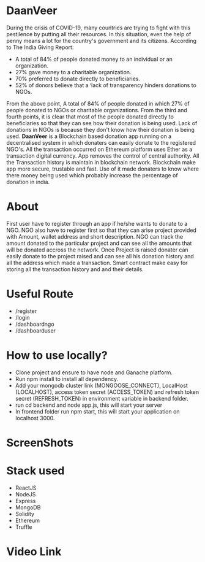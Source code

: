 # DaanVeer
During the crisis of COVID-19, many countries are trying to fight with this pestilence by putting all their resources. In this situation, even the help of penny means a lot for the country's government and its citizens. According to The India Giving Report:
 - A total of 84% of people donated money to an individual or an organization.
 - 27% gave money to a charitable organization.
 - 70% preferred to donate directly to beneficiaries.
 - 52% of donors believe that a ‘lack of transparency hinders donations to NGOs.

From the above point, A total of 84% of people donated in which 27% of people donated to NGOs or charitable organizations. From the third and fourth points, it is clear that most of the people donated directly to beneficiaries so that they can see how their donation is being used. Lack of donations in NGOs is because they don't know how their donation is being used.
**DaanVeer** is a Blockchain based donation app running on a decentralised system in which donaters can easily donate to the registered NGO's. All the transaction occurred on Ethereum platform uses Ether as a transaction digital currency. App removes the control of central authority. All the Transaction history is maintain in blockchain network. Blockchain make app more secure, trustable and fast. Use of it made donaters to know where there money being used which probably increase the percentage of donation in india.
# About
First user have to register through an app if he/she wants to donate to a NGO. NGO also have to register first so that they can arise project provided with Amount, wallet address and short description. NGO can track the amount donated to the particular project and can see all the amounts that will be donated accross the network. Once Project is raised donater can easily donate to the project raised and can see all his donation history and all the address which made a transaction.
Smart contract make easy for storing all the transaction history and and their details.

# Useful Route
 - /register
 - /login
 - /dashboardngo
 - /dashboarduser

# How to use locally?
 - Clone project and ensure to have node and Ganache platform.
 - Run npm install to install all dependency.
 - Add your mongodb cluster link (MONGOOSE_CONNECT), LocalHost (LOCALHOST), access token secret (ACCESS_TOKEN) and refresh token secret (REFRESH_TOKEN) in environment variable in backend folder.
 - run cd backend and node app.js, this will start your server
 - In frontend folder run npm start, this will start your application on localhost  3000.

# ScreenShots


# Stack used
 - ReactJS
 - NodeJS
 - Express
 - MongoDB
 - Solidity
 - Ethereum
 - Truffle
# Video Link
